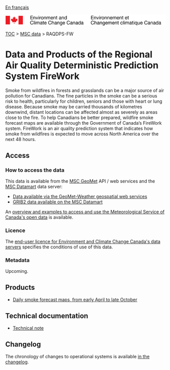 [En français](readme_raqdps-fw_fr.md)

![ECCC logo](../../img_eccc-logo.png)

[TOC](../../readme_en.md) > [MSC data](../readme_en.md) > RAQDPS-FW

# Data and Products of the Regional Air Quality Deterministic Prediction System FireWork

Smoke from wildfires in forests and grasslands can be a major source of air pollution for Canadians. The fine particles in the smoke can be a serious risk to health, particularly for children, seniors and those with heart or lung disease. Because smoke may be carried thousands of kilometres downwind, distant locations can be affected almost as severely as areas close to the fire. To help Canadians be better prepared, wildfire smoke forecast maps are available through the Government of Canada’s FireWork system. FireWork is an air quality prediction system that indicates how smoke from wildfires is expected to move across North America over the next 48 hours.

## Access

### How to access the data

This data is available from the [MSC GeoMet](../../msc-geomet/readme_en.md) API / web services and the [MSC Datamart](../../msc-datamart/readme_en.md) data server:

* [Data available via the GeoMet-Weather geospatial web services](readme_raqdps-fw-geomet_en.md)
* [GRIB2 data available on the MSC Datamart](readme_raqdps-fw-datamart_en.md) 

An [overview and examples to access and use the Meteorological Service of Canada's open data](../../usage/readme_en.md) is available.

### Licence

The [end-user licence for Environment and Climate Change Canada's data servers](../../licence/readme_en.md) specifies the conditions of use of this data.

### Metadata

Upcoming.

## Products

* [Daily smoke forecast maps, from early April to late October](https://weather.gc.ca/firework/index_e.html)

## Technical documentation

* [Technical note](http://collaboration.cmc.ec.gc.ca/cmc/CMOI/product_guide/docs/tech_notes/technote_raqdpsfw_e.pdf)

## Changelog

The chronology of changes to operational systems is available [in the changelog](changelog_raqdps-fw_en.md).
